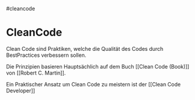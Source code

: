 #cleancode 
# CleanCode
Clean Code sind Praktiken, welche die Qualität des Codes durch BestPractices verbessern sollen.

Die Prinzipien basieren Hauptsächlich auf dem Buch [[Clean Code (Book)]] von [[Robert C. Martin]].

Ein Praktischer Ansatz um Clean Code zu meistern ist der [[Clean Code Developer]]